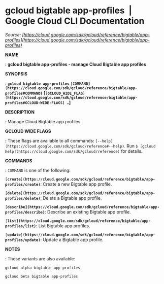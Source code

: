 # gcloud bigtable app-profiles  |  Google Cloud CLI Documentation

*Source: [https://cloud.google.com/sdk/gcloud/reference/bigtable/app-profiles](https://cloud.google.com/sdk/gcloud/reference/bigtable/app-profiles)*

**NAME**

: **gcloud bigtable app-profiles - manage Cloud Bigtable app profiles**

**SYNOPSIS**

: **`gcloud bigtable app-profiles` `[COMMAND](https://cloud.google.com/sdk/gcloud/reference/bigtable/app-profiles#COMMAND)` [`[GCLOUD_WIDE_FLAG](https://cloud.google.com/sdk/gcloud/reference/bigtable/app-profiles#GCLOUD-WIDE-FLAGS) …`]**

**DESCRIPTION**

: Manage Cloud Bigtable app profiles.

**GCLOUD WIDE FLAGS**

: These flags are available to all commands: `[--help](https://cloud.google.com/sdk/gcloud/reference#--help)`.
Run `$ [gcloud help](https://cloud.google.com/sdk/gcloud/reference)` for details.

**COMMANDS**

: ``COMMAND`` is one of the following:

**`[create](https://cloud.google.com/sdk/gcloud/reference/bigtable/app-profiles/create)`**:
Create a new Bigtable app profile.

**`[delete](https://cloud.google.com/sdk/gcloud/reference/bigtable/app-profiles/delete)`**:
Delete a Bigtable app profile.

**`[describe](https://cloud.google.com/sdk/gcloud/reference/bigtable/app-profiles/describe)`**:
Describe an existing Bigtable app profile.

**`[list](https://cloud.google.com/sdk/gcloud/reference/bigtable/app-profiles/list)`**:
List Bigtable app profiles.

**`[update](https://cloud.google.com/sdk/gcloud/reference/bigtable/app-profiles/update)`**:
Update a Bigtable app profile.

**NOTES**

: These variants are also available:

```
gcloud alpha bigtable app-profiles
```

```
gcloud beta bigtable app-profiles
```